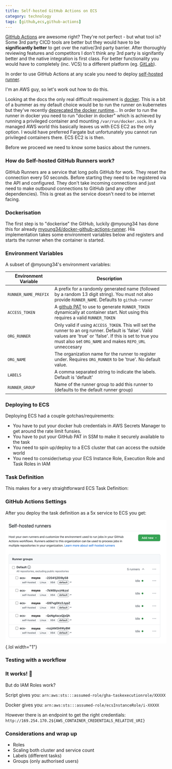 ```yaml
---
title: Self-hosted GitHub Actions on ECS
category: technology
tags: [github,ecs,github-actions]
---
```

[GitHub Actions](https://github.com/features/actions) are awesome right? They're not perfect - but what tool is? Some 3rd party CICD tools are better but they would have to be **significantly better** to get over the native/3rd party barrier. After thoroughly reviewing features and competitors I don't think any 3rd party is signifantly better and the native integration is first class. For better functionality you would have to completely (inc. VCS) to a different platform (eg. [GitLab](https://about.gitlab.com/)).

In order to use GitHub Actions at any scale you need to deploy [self-hosted runner](https://docs.github.com/en/free-pro-team@latest/actions/hosting-your-own-runners/about-self-hosted-runners).

I'm an AWS guy, so let's work out how to do this.

Looking at the docs the only real difficult requirement is [docker](https://www.docker.com/). This is a bit of a bummer as my default choice would be to run the runner on kubernetes but they've recently [deprecated the docker runtime](https://github.com/kubernetes/kubernetes/blob/master/CHANGELOG/CHANGELOG-1.20.md#deprecation)... In order to run the runner in docker you need to run "docker in docker" which is achieved by running a privileged container and mounting `/var/run/docker.sock`. In a managed AWS world this basically leaves us with ECS EC2 as the only option. I would have preferred Fargate but unfortunately you cannot run privileged containers there. ECS EC2 is is then.

Before we proceed we need to know some basics about the runners.

### How do Self-hosted GitHub Runners work?

GitHub Runners are a service that long polls GitHub for work. They reset the connection every 50 seconds. Before starting they need to be registered via the API and configured. They don't take incoming connections and just need to make outbound connections to GitHub (and any other dependencies). This is great as the service doesn't need to be internet facing.

### Dockerisation

The first step is to "dockerise" the GitHub, luckily @myoung34 has done this for already [myoung34/docker-github-actions-runner](https://github.com/myoung34/docker-github-actions-runner). His implementation takes some environment variables below and registers and starts the runner when the container is started.

### Environment Variables

A subset of @myoung34's environment variables:

| Environment Variable | Description |
| --- | --- |
| `RUNNER_NAME_PREFIX` | A prefix for a randomly generated name (followed by a random 13 digit string). You must not also provide `RUNNER_NAME`. Defaults to `github-runner` |
| `ACCESS_TOKEN` | A [github PAT](https://docs.github.com/en/github/authenticating-to-github/creating-a-personal-access-token) to use to generate `RUNNER_TOKEN` dynamically at container start. Not using this requires a valid `RUNNER_TOKEN` |
| `ORG_RUNNER` | Only valid if using `ACCESS_TOKEN`. This will set the runner to an org runner. Default is 'false'. Valid values are 'true' or 'false'. If this is set to true you must also set `ORG_NAME` and makes `REPO_URL` unneccesary |
| `ORG_NAME` | The organization name for the runner to register under. Requires `ORG_RUNNER` to be 'true'. No default value. |
| `LABELS` | A comma separated string to indicate the labels. Default is 'default' |
| `RUNNER_GROUP` | Name of the runner group to add this runner to (defaults to the default runner group) |

### Deploying to ECS

Deploying ECS had a couple gotchas/requirements:
* You have to put your docker hub credentials in AWS Secrets Manager to get around the rate limit funsies.
* You have to put your GitHub PAT in SSM to make it securely available to the task
* You need to spin up/deploy to a ECS cluster that can access the outside world
* You need to consider/setup your ECS Instance Role, Execution Role and Task Roles in IAM


### Task Definition

This makes for a very straightforward ECS Task Definition:

<script src="https://gist.github.com/msyea/e1eeecafc80a431070ac7d7953886346.js"></script>

### GitHub Actions Settings

After you deploy the task definition as a 5x service to ECS you get:

![github action settings](/img/gha-settings.png){.lol width="1"}

### Testing with a workflow

<script src="https://gist.github.com/msyea/be3b866e41325368569227c0b8540f39.js"></script>
### It works! 🎉

But do IAM Roles work?

Script gives you: `arn:aws:sts:::assumed-role/gha-taskexecutionrole/XXXXX`

Docker gives you: `arn:aws:sts:::assumed-role/ecsInstanceRole/i-XXXXX`

However there is an endpoint to get the right credentials: `http://169.254.170.2${AWS_CONTAINER_CREDENTIALS_RELATIVE_URI}`

### Considerations and wrap up

* Roles
* Scaling both cluster and service count
* Labels (different tasks)
* Groups (only authorised users)

